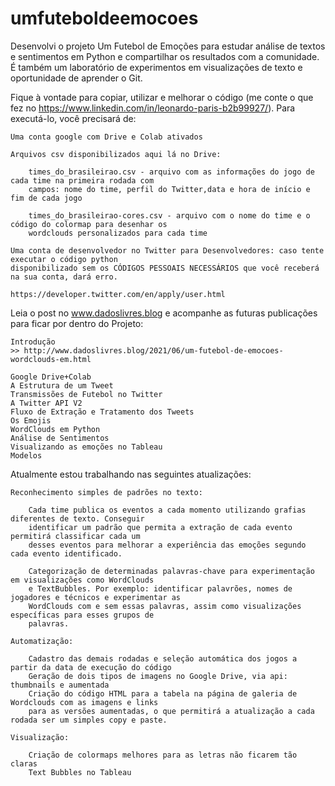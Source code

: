 # umfuteboldeemocoes
Desenvolvi o projeto Um Futebol de Emoções para estudar análise de textos e sentimentos em Python e compartilhar os resultados com a comunidade. É também um laboratório de experimentos em visualizações de texto e oportunidade de aprender o Git.

Fique à vontade para copiar, utilizar e melhorar o código (me conte o que fez no https://www.linkedin.com/in/leonardo-paris-b2b99927/). 
Para executá-lo, você precisará de:

    Uma conta google com Drive e Colab ativados
    
    Arquivos csv disponibilizados aqui lá no Drive:
    
        times_do_brasileirao.csv - arquivo com as informações do jogo de cada time na primeira rodada com 
        campos: nome do time, perfil do Twitter,data e hora de início e fim de cada jogo

        times_do_brasileirao-cores.csv - arquivo com o nome do time e o código do colormap para desenhar os 
        wordclouds personalizados para cada time
    
    Uma conta de desenvolvedor no Twitter para Desenvolvedores: caso tente executar o código python 
    disponibilizado sem os CÓDIGOS PESSOAIS NECESSÁRIOS que você receberá na sua conta, dará erro.
    
    https://developer.twitter.com/en/apply/user.html

Leia o post no www.dadoslivres.blog e acompanhe as futuras publicações para ficar por dentro do Projeto:

    Introdução 
    >> http://www.dadoslivres.blog/2021/06/um-futebol-de-emocoes-wordclouds-em.html
    
    Google Drive+Colab
    A Estrutura de um Tweet
    Transmissões de Futebol no Twitter
    A Twitter API V2
    Fluxo de Extração e Tratamento dos Tweets
    Os Emojis
    WordClouds em Python
    Análise de Sentimentos
    Visualizando as emoções no Tableau
    Modelos

Atualmente estou trabalhando nas seguintes atualizações:

    Reconhecimento simples de padrões no texto:
    
        Cada time publica os eventos a cada momento utilizando grafias diferentes de texto. Conseguir
        identificar um padrão que permita a extração de cada evento permitirá classificar cada um 
        desses eventos para melhorar a experiência das emoções segundo cada evento identificado.
        
        Categorização de determinadas palavras-chave para experimentação em visualizações como WordClouds
        e TextBubbles. Por exemplo: identificar palavrões, nomes de jogadores e técnicos e experimentar as
        WordClouds com e sem essas palavras, assim como visualizações específicas para esses grupos de
        palavras.
        
    Automatização:
    
        Cadastro das demais rodadas e seleção automática dos jogos a partir da data de execução do código
        Geração de dois tipos de imagens no Google Drive, via api: thumbnails e aumentada
        Criação do código HTML para a tabela na página de galeria de Wordclouds com as imagens e links 
        para as versões aumentadas, o que permitirá a atualização a cada rodada ser um simples copy e paste. 

    Visualização:
    
        Criação de colormaps melhores para as letras não ficarem tão claras
        Text Bubbles no Tableau

